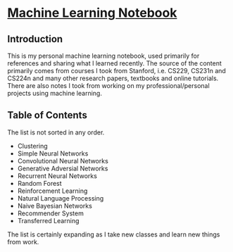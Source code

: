# [Machine Learning Notebook](https://calvinfeng.gitbook.io/machine-learning-notebook/)

## Introduction

This is my personal machine learning notebook, used primarily for references and sharing what I
learned recently. The source of the content primarily comes from courses I took from Stanford, i.e.
CS229, CS231n and CS224n and many other research papers, textbooks and online tutorials. There are
also notes I took from working on my professional/personal projects using machine learning.

## Table of Contents

The list is not sorted in any order.

* Clustering
* Simple Neural Networks
* Convolutional Neural Networks
* Generative Adversial Networks
* Recurrent Neural Networks
* Random Forest
* Reinforcement Learning
* Natural Language Processing
* Naive Bayesian Networks
* Recommender System
* Transferred Learning

The list is certainly expanding as I take new classes and learn new things from work.